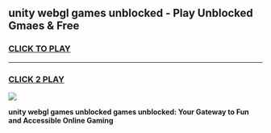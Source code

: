 
## unity webgl games unblocked - Play Unblocked Gmaes & Free
<h3>
<a href="https://news.freeplayer.one?title=unity_webgl_games_unblocked&ref=23F">CLICK TO PLAY</a></h3>
<hr>

<h3>
<a href="https://news.freeplayer.one?title=unity_webgl_games_unblocked&ref=23F">CLICK 2 PLAY</a>
  
</h3>

<a href="https://news.freeplayer.one?title=unity_webgl_games_unblocked&ref=23F/"><img src="https://clearcache.store/games.png"></a>


**unity webgl games unblocked games unblocked: Your Gateway to Fun and Accessible Online Gaming**

